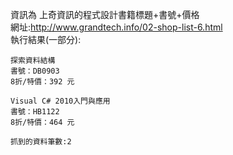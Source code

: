 資訊為 上奇資訊的程式設計書籍標題+書號+價格 <br>
網址:http://www.grandtech.info/02-shop-list-6.html
<br>
執行結果(一部分):
```
探索資料結構
書號：DB0903
8折/特價：392 元

Visual C# 2010入門與應用
書號：HB1122
8折/特價：464 元

抓到的資料筆數:2

```

